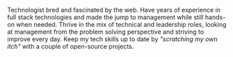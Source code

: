 Technologist bred and fascinated by the web. Have years of experience in full stack technologies and made the jump to management while still hands-on when needed. Thrive in the mix of technical and leadership roles, looking at management from the problem solving perspective and striving to improve every day. Keep my tech skills up to date by *"scratching my own itch"* with a couple of open-source projects.

